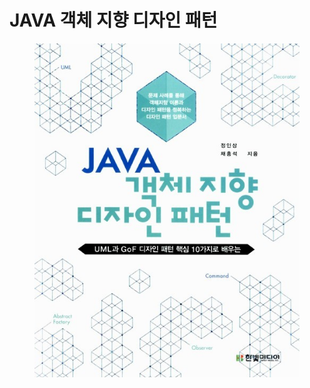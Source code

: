 # JAVA 객체 지향 디자인 패턴

<figure><img src="../../.gitbook/assets/image (11).png" alt=""><figcaption></figcaption></figure>
